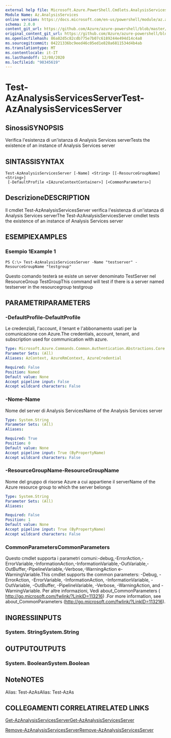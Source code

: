 ```yaml
---
external help file: Microsoft.Azure.PowerShell.Cmdlets.AnalysisServices.dll-Help.xml
Module Name: Az.AnalysisServices
online version: https://docs.microsoft.com/en-us/powershell/module/az.analysisservices/test-azanalysisservicesserver
schema: 2.0.0
content_git_url: https://github.com/Azure/azure-powershell/blob/master/src/AnalysisServices/AnalysisServices/help/Test-AzAnalysisServicesServer.md
original_content_git_url: https://github.com/Azure/azure-powershell/blob/master/src/AnalysisServices/AnalysisServices/help/Test-AzAnalysisServicesServer.md
ms.openlocfilehash: 86a82d5c82cdb775e7b07c6189244e494d14c4a8
ms.sourcegitcommit: 04221336bc9eed46c05ed1e828a6811534d4b4ab
ms.translationtype: MT
ms.contentlocale: it-IT
ms.lasthandoff: 12/08/2020
ms.locfileid: "98345619"
---
```

# <span data-ttu-id="89a3f-101">Test-AzAnalysisServicesServer</span><span class="sxs-lookup"><span data-stu-id="89a3f-101">Test-AzAnalysisServicesServer</span></span>

## <span data-ttu-id="89a3f-102">Sinossi</span><span class="sxs-lookup"><span data-stu-id="89a3f-102">SYNOPSIS</span></span>
<span data-ttu-id="89a3f-103">Verifica l'esistenza di un'istanza di Analysis Services server</span><span class="sxs-lookup"><span data-stu-id="89a3f-103">Tests the existence of an instance of Analysis Services server</span></span>

## <span data-ttu-id="89a3f-104">SINTASSI</span><span class="sxs-lookup"><span data-stu-id="89a3f-104">SYNTAX</span></span>

```
Test-AzAnalysisServicesServer [-Name] <String> [[-ResourceGroupName] <String>]
 [-DefaultProfile <IAzureContextContainer>] [<CommonParameters>]
```

## <span data-ttu-id="89a3f-105">Descrizione</span><span class="sxs-lookup"><span data-stu-id="89a3f-105">DESCRIPTION</span></span>
<span data-ttu-id="89a3f-106">Il cmdlet Test-AzAnalysisServicesServer verifica l'esistenza di un'istanza di Analysis Services server</span><span class="sxs-lookup"><span data-stu-id="89a3f-106">The Test-AzAnalysisServicesServer cmdlet tests the existence of an instance of Analysis Services server</span></span>

## <span data-ttu-id="89a3f-107">ESEMPI</span><span class="sxs-lookup"><span data-stu-id="89a3f-107">EXAMPLES</span></span>

### <span data-ttu-id="89a3f-108">Esempio 1</span><span class="sxs-lookup"><span data-stu-id="89a3f-108">Example 1</span></span>
```
PS C:\> Test-AzAnalysisServicesServer -Name "testserver" -ResourceGroupName "testgroup"
```

<span data-ttu-id="89a3f-109">Questo comando testerà se esiste un server denominato TestServer nel ResourceGroup TestGroup</span><span class="sxs-lookup"><span data-stu-id="89a3f-109">This command will test if there is a server named testserver in the resourcegroup testgroup</span></span>

## <span data-ttu-id="89a3f-110">PARAMETRI</span><span class="sxs-lookup"><span data-stu-id="89a3f-110">PARAMETERS</span></span>

### <span data-ttu-id="89a3f-111">-DefaultProfile</span><span class="sxs-lookup"><span data-stu-id="89a3f-111">-DefaultProfile</span></span>
<span data-ttu-id="89a3f-112">Le credenziali, l'account, il tenant e l'abbonamento usati per la comunicazione con Azure.</span><span class="sxs-lookup"><span data-stu-id="89a3f-112">The credentials, account, tenant, and subscription used for communication with azure.</span></span>

```yaml
Type: Microsoft.Azure.Commands.Common.Authentication.Abstractions.Core.IAzureContextContainer
Parameter Sets: (All)
Aliases: AzContext, AzureRmContext, AzureCredential

Required: False
Position: Named
Default value: None
Accept pipeline input: False
Accept wildcard characters: False
```

### <span data-ttu-id="89a3f-113">-Nome</span><span class="sxs-lookup"><span data-stu-id="89a3f-113">-Name</span></span>
<span data-ttu-id="89a3f-114">Nome del server di Analysis Services</span><span class="sxs-lookup"><span data-stu-id="89a3f-114">Name of the Analysis Services server</span></span>

```yaml
Type: System.String
Parameter Sets: (All)
Aliases:

Required: True
Position: 0
Default value: None
Accept pipeline input: True (ByPropertyName)
Accept wildcard characters: False
```

### <span data-ttu-id="89a3f-115">-ResourceGroupName</span><span class="sxs-lookup"><span data-stu-id="89a3f-115">-ResourceGroupName</span></span>
<span data-ttu-id="89a3f-116">Nome del gruppo di risorse Azure a cui appartiene il server</span><span class="sxs-lookup"><span data-stu-id="89a3f-116">Name of the Azure resource group to which the server belongs</span></span>

```yaml
Type: System.String
Parameter Sets: (All)
Aliases:

Required: False
Position: 1
Default value: None
Accept pipeline input: True (ByPropertyName)
Accept wildcard characters: False
```

### <span data-ttu-id="89a3f-117">CommonParameters</span><span class="sxs-lookup"><span data-stu-id="89a3f-117">CommonParameters</span></span>
<span data-ttu-id="89a3f-118">Questo cmdlet supporta i parametri comuni:-debug,-ErrorAction,-ErrorVariable,-InformationAction,-InformationVariable,-OutVariable,-OutBuffer,-PipelineVariable,-Verbose,-WarningAction e-WarningVariable.</span><span class="sxs-lookup"><span data-stu-id="89a3f-118">This cmdlet supports the common parameters: -Debug, -ErrorAction, -ErrorVariable, -InformationAction, -InformationVariable, -OutVariable, -OutBuffer, -PipelineVariable, -Verbose, -WarningAction, and -WarningVariable.</span></span> <span data-ttu-id="89a3f-119">Per altre informazioni, Vedi about_CommonParameters ( http://go.microsoft.com/fwlink/?LinkID=113216) .</span><span class="sxs-lookup"><span data-stu-id="89a3f-119">For more information, see about_CommonParameters (http://go.microsoft.com/fwlink/?LinkID=113216).</span></span>

## <span data-ttu-id="89a3f-120">INGRESSI</span><span class="sxs-lookup"><span data-stu-id="89a3f-120">INPUTS</span></span>

### <span data-ttu-id="89a3f-121">System. String</span><span class="sxs-lookup"><span data-stu-id="89a3f-121">System.String</span></span>

## <span data-ttu-id="89a3f-122">OUTPUT</span><span class="sxs-lookup"><span data-stu-id="89a3f-122">OUTPUTS</span></span>

### <span data-ttu-id="89a3f-123">System. Boolean</span><span class="sxs-lookup"><span data-stu-id="89a3f-123">System.Boolean</span></span>

## <span data-ttu-id="89a3f-124">Note</span><span class="sxs-lookup"><span data-stu-id="89a3f-124">NOTES</span></span>
<span data-ttu-id="89a3f-125">Alias: Test-AzAs</span><span class="sxs-lookup"><span data-stu-id="89a3f-125">Alias: Test-AzAs</span></span>

## <span data-ttu-id="89a3f-126">COLLEGAMENTI CORRELATI</span><span class="sxs-lookup"><span data-stu-id="89a3f-126">RELATED LINKS</span></span>

[<span data-ttu-id="89a3f-127">Get-AzAnalysisServicesServer</span><span class="sxs-lookup"><span data-stu-id="89a3f-127">Get-AzAnalysisServicesServer</span></span>](./Get-AzAnalysisServicesServer.md)

[<span data-ttu-id="89a3f-128">Remove-AzAnalysisServicesServer</span><span class="sxs-lookup"><span data-stu-id="89a3f-128">Remove-AzAnalysisServicesServer</span></span>](./Remove-AzAnalysisServicesServer.md)
